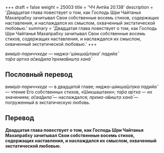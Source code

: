 +++
draft = false
weight = 25003
title = 'ЧЧ Антйа 20.138'
description = 'Двадцатая глава повествует о том, как Господь Шри Чайтанья Махапрабху зачитывал Свои собственные восемь стихов, содержащих наставления, и наслаждался их смыслом, охваченный экстатической любовью.'
summary = 'Двадцатая глава повествует о том, как Господь Шри Чайтанья Махапрабху зачитывал Свои собственные восемь стихов, содержащих наставления, и наслаждался их смыслом, охваченный экстатической любовью.'
+++

_вим̇ш́а-париччхеде — ниджа-‘ш́икша̄шт̣ака’ пад̣ийа̄  
та̄ра артха а̄сва̄дила̄ према̄вишт̣а хан̃а̄_

## Пословный перевод

_вим̇ш́а_\-_париччхеде_ — в двадцатой главе; _ниджа_\-_ш́икша̄шт̣ака_ _пад̣ийа̄_ — чтение Его собственных стихов, «Шикшаштаки»; _та̄ра_ _артха_ — их значением; _а̄сва̄дила̄_ — наслаждался; _према_\-_а̄вишт̣а_ _хан̃а̄_ — погруженный в экстатическую любовь.

## Перевод

**Двадцатая глава повествует о том, как Господь Шри Чайтанья Махапрабху зачитывал Свои собственные восемь стихов, содержащих наставления, и наслаждался их смыслом, охваченный экстатической любовью.**
